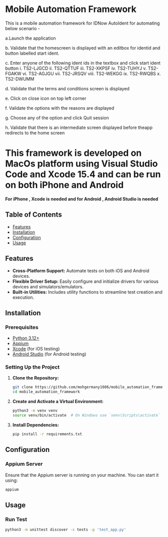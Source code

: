 # Mobile Automation Framework

This is a mobile automation framework for IDNow AutoIdent for automating below scenario - 

a.Launch the application

b. Validate that the homescreen is displayed with an editbox for identid
and button labelled start ident.

c. Enter anyone of the following ident ids in the textbox and click start ident
button
i. TS2-LJGCD
ii. TS2-QTTUF iii. TS2-XKPSF iv. TS2-TUHYJ
v. TS2-FGAKW vi. TS2-AGJGU
vii. TS2-JRSQV viii. TS2-WEKGG ix. TS2-RWQBS
x. TS2-DWUMM

d. Validate that the terms and conditions screen is displayed

e. Click on close icon on top left corner

f. Validate the options with the reasons are displayed

g. Choose any of the option and click Quit session

h. Validate that there is an intermediate screen displayed before theapp
redirects to the home screen

# This framework is developed on MacOs platform using Visual Studio Code and Xcode 15.4 and can be run on both iPhone and Android 

**For iPhone , Xcode is needed and for Android , Android Studio is needed**

## Table of Contents

- [Features](#features)
- [Installation](#installation)
- [Configuration](#configuration)
- [Usage](#usage)

## Features

- **Cross-Platform Support:** Automate tests on both iOS and Android devices.
- **Flexible Driver Setup:** Easily configure and initialize drivers for various devices and simulators/emulators.
- **Built-in Utilities:** Includes utility functions to streamline test creation and execution.

## Installation

### Prerequisites

- [Python 3.12+](https://www.python.org/downloads/)
- [Appium](https://appium.io/)
- [Xcode](https://developer.apple.com/xcode/) (for iOS testing)
- [Android Studio](https://developer.android.com/studio) (for Android testing)

### Setting Up the Project

1. **Clone the Repository:**

    ```bash
    git clone https://github.com/mohgermany1606/mobile_automation_framework.git
    cd mobile_automation_framework
    ```

2. **Create and Activate a Virtual Environment:**

    ```bash
    python3 -m venv venv
    source venv/bin/activate  # On Windows use `venv\Scripts\activate`
    ```

3. **Install Dependencies:**

    ```bash
    pip install -r requirements.txt
    ```

## Configuration

### Appium Server

Ensure that the Appium server is running on your machine. You can start it using:

```bash
appium
```

## Usage

### Run Test

```bash
python3 -m unittest discover -s tests -p 'test_app.py'
```
